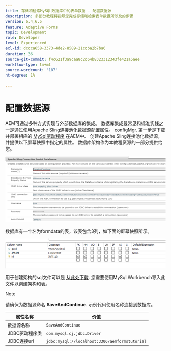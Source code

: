 ```yaml
---
title: 存储和检索MySQL数据库中的表单数据 — 配置数据源
description: 多部分教程将指导您完成存储和检索表单数据所涉及的步骤
version: 6.4,6.5
feature: Adaptive Forms
topic: Development
role: Developer
level: Experienced
exl-id: dccca658-3373-4de2-8589-21ccba2b7ba6
duration: 36
source-git-commit: f4c621f3a9caa8c2c64b8323312343fe421a5aee
workflow-type: tm+mt
source-wordcount: '187'
ht-degree: 1%

---
```


# 配置数据源

AEM可通过多种方式实现与外部数据库的集成。 数据库集成最常见和标准实践之一是通过使用Apache Sling连接池化数据源配置属性。 [configMgr](http://localhost:4502/system/console/configMgr).
第一步是下载并部署相应的 [MySql驱动程序](https://mvnrepository.com/artifact/mysql/mysql-connector-java) 在AEM中。
创建Apache Sling连接池化数据源，并提供以下屏幕快照中指定的属性。 数据库架构作为本教程资源的一部分提供给您。

![数据源](assets/save-continue.PNG)

数据库有一个名为formdata的表，该表包含3列，如下面的屏幕快照所示。

![数据库](assets/data-base-tables.PNG)

用于创建架构的sql文件可以是 [从此处下载](assets/form-data-db.sql). 您需要使用MySql Workbench导入此文件以创建架构和表。

>[!NOTE]
>请确保为数据源命名 **SaveAndContinue**. 示例代码使用名称连接到数据库。

| 属性名称 | 价值 |
| ------------------------|---------------------------------------|
| 数据源名称 | `SaveAndContinue` |
| JDBC驱动程序类 | `com.mysql.cj.jdbc.Driver` |
| JDBC连接uri | `jdbc:mysql://localhost:3306/aemformstutorial` |
